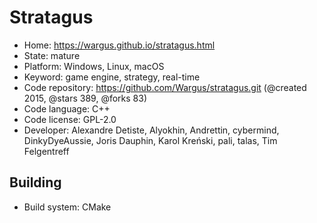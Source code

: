 # Stratagus

- Home: https://wargus.github.io/stratagus.html
- State: mature
- Platform: Windows, Linux, macOS
- Keyword: game engine, strategy, real-time
- Code repository: https://github.com/Wargus/stratagus.git (@created 2015, @stars 389, @forks 83)
- Code language: C++
- Code license: GPL-2.0
- Developer: Alexandre Detiste, Alyokhin, Andrettin, cybermind, DinkyDyeAussie, Joris Dauphin, Karol Kreński, pali, talas, Tim Felgentreff

## Building

- Build system: CMake
